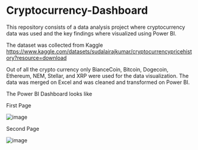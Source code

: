 # Cryptocurrency-Dashboard
This repository consists of a data analysis project where cryptocurrency data was used and the key findings where visualized using Power BI.

The dataset was collected from Kaggle https://www.kaggle.com/datasets/sudalairajkumar/cryptocurrencypricehistory?resource=download

Out of all the crypto currency only BianceCoin, Bitcoin, Dogecoin, Ethereum, NEM, Stellar, and XRP were used for the data visualization. The data was merged on Excel and was cleaned and transformed on Power BI.

The Power BI Dashboard looks like

First Page

![image](https://user-images.githubusercontent.com/73467549/202675267-84702fb7-a150-472d-bd39-bf6ea0e276f6.png)

Second Page

![image](https://user-images.githubusercontent.com/73467549/202675327-811dec05-c6fe-4274-b6d6-956ee44ecbe8.png)
